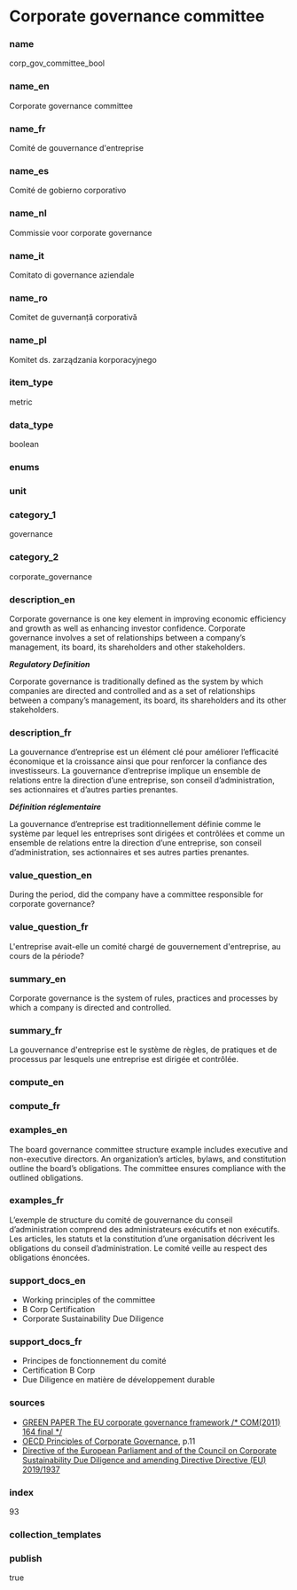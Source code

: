 # Corporate governance committee

### name

corp_gov_committee_bool

### name_en

Corporate governance committee

### name_fr

Comité de gouvernance d'entreprise

### name_es

Comité de gobierno corporativo

### name_nl

Commissie voor corporate governance

### name_it

Comitato di governance aziendale

### name_ro

Comitet de guvernanță corporativă

### name_pl

Komitet ds. zarządzania korporacyjnego

### item_type

metric

### data_type

boolean

### enums



### unit



### category_1

governance

### category_2

corporate_governance

### description_en

Corporate governance is one key element in improving economic efficiency and growth as well as
enhancing investor confidence. Corporate governance involves a set of relationships between a
company’s management, its board, its shareholders and other stakeholders.

***Regulatory Definition***

Corporate governance is traditionally defined as the system by which companies are directed and
controlled and as a set of relationships between a company’s management, its board, its shareholders
and its other stakeholders.


### description_fr

La gouvernance d’entreprise est un élément clé pour améliorer l’efficacité économique et la
croissance ainsi que pour renforcer la confiance des investisseurs. La gouvernance d’entreprise
implique un ensemble de relations entre la direction d’une entreprise, son conseil d’administration,
ses actionnaires et d’autres parties prenantes.

***Définition réglementaire***

La gouvernance d’entreprise est traditionnellement définie comme le système par lequel les
entreprises sont dirigées et contrôlées et comme un ensemble de relations entre la direction
d’une entreprise, son conseil d’administration, ses actionnaires et ses autres parties prenantes.

### value_question_en

During the period, did the company have a committee responsible for
corporate governance?

### value_question_fr

L'entreprise avait-elle un comité chargé de
gouvernement d'entreprise, au cours de la période?

### summary_en

Corporate governance is the system of rules, practices and processes by which a company is directed and controlled.

### summary_fr

La gouvernance d'entreprise est le système de règles, de pratiques et de processus par lesquels une entreprise est dirigée et contrôlée.

### compute_en



### compute_fr



### examples_en

The board governance committee structure example includes executive and non-executive directors.
An organization’s articles, bylaws, and constitution outline the board’s obligations. The committee
ensures compliance with the outlined obligations.  

### examples_fr

L’exemple de structure du comité de gouvernance du conseil d’administration comprend des
administrateurs exécutifs et non exécutifs. Les articles, les statuts et la constitution d’une
organisation décrivent les obligations du conseil d’administration. Le comité veille au respect
des obligations énoncées.

### support_docs_en

- Working principles of the committee
- B Corp Certification
- Corporate Sustainability Due Diligence

### support_docs_fr

- Principes de fonctionnement du comité
- Certification B Corp
- Due Diligence en matière de développement durable

### sources

- [GREEN PAPER The EU corporate governance framework /* COM(2011) 164 final */ ](https://eur-lex.europa.eu/legal-content/EN/ALL/?uri=celex%3A52011DC0164)
- [OECD Principles of Corporate Governance](https://www.oecd.org/corporate/ca/corporategovernanceprinciples/31557724.pdf), p.11
- [Directive of the European Parliament and of the Council on Corporate Sustainability Due
Diligence and amending Directive Directive (EU) 2019/1937](https://eur-lex.europa.eu/legal-content/EN/TXT/?uri=CELEX%3A52022PC0071)

### index

93

### collection_templates



### publish

true
